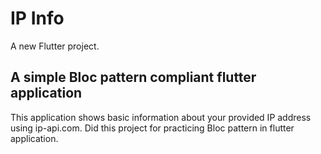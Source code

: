 # IP Info

A new Flutter project.

## A simple Bloc pattern compliant flutter application

This application shows basic information about your provided IP address using ip-api.com.
Did this project for practicing Bloc pattern in flutter application.
